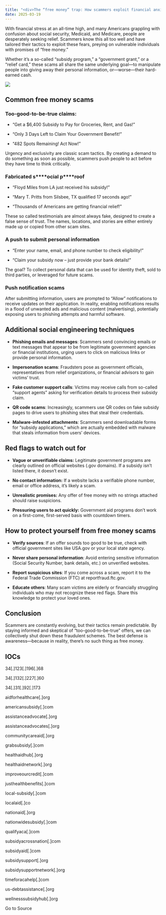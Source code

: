 ```yaml
---
title: "<div>The “free money” trap: How scammers exploit financial anxiety </div>"
date: 2025-03-19
---
```


With financial stress at an all-time high, and many Americans grappling with confusion about social security, Medicaid, and Medicare, people are desperately seeking relief. Scammers know this all too well and have tailored their tactics to exploit these fears, preying on vulnerable individuals with promises of “free money.”

Whether it’s a so-called “subsidy program,” a “government grant,” or a “relief card,” these scams all share the same underlying goal—to manipulate people into giving away their personal information, or—worse—their hard-earned cash. 

![](https://www.malwarebytes.com/wp-content/uploads/sites/2/2025/03/image_047852.png)

## Common free money scams

### **Too-good-to-be-true claims**:

- “Get a $6,400 Subsidy to Pay for Groceries, Rent, and Gas!” 

- “Only 3 Days Left to Claim Your Government Benefit!” 

- “482 Spots Remaining! Act Now!” 

Urgency and exclusivity are classic scam tactics. By creating a demand to do something as soon as possible, scammers push people to act before they have time to think critically. 

### **Fabricated** **s****ocial** **p****roof** 

- “Floyd Miles from LA just received his subsidy!” 

- “Mary T. Pritts from Silsbee, TX qualified 17 seconds ago!” 

- “Thousands of Americans are getting financial relief!” 

These so called testimonials are almost always fake, designed to create a false sense of trust. The names, locations, and stories are either entirely made up or copied from other scam sites. 

### **A push to submit personal information** 

- “Enter your name, email, and phone number to check eligibility!” 

- “Claim your subsidy now – just provide your bank details!” 

The goal? To collect personal data that can be used for identity theft, sold to third parties, or leveraged for future scams. 

### **Push notification scams** 

After submitting information, users are prompted to “Allow” notifications to receive updates on their application. In reality, enabling notifications results in a flood of unwanted ads and malicious content (malvertising), potentially exposing users to phishing attempts and harmful software. 

## **Additional social engineering techniques**

- **Phishing emails and messages**: Scammers send convincing emails or text messages that appear to be from legitimate government agencies or financial institutions, urging users to click on malicious links or provide personal information. 

- **Impersonation scams**: Fraudsters pose as government officials, representatives from relief organizations, or financial advisors to gain victims’ trust. 

- **Fake customer support calls**: Victims may receive calls from so-called “support agents” asking for verification details to process their subsidy claim. 

- **QR code scams**: Increasingly, scammers use QR codes on fake subsidy pages to drive users to phishing sites that steal their credentials.

- **Malware-infested attachments**: Scammers send downloadable forms for “subsidy applications,” which are actually embedded with malware that steals information from users’ devices. 

## **Red flags to watch out for** 

- **Vague or unverifiable claims:** Legitimate government programs are clearly outlined on official websites (.gov domains). If a subsidy isn’t listed there, it doesn’t exist.

- **No contact information:** If a website lacks a verifiable phone number, email or office address, it’s likely a scam. 

- **Unrealistic promises:** Any offer of free money with no strings attached should raise suspicions. 

- **Pressuring users to act quickly:** Government aid programs don’t work on a first-come, first-served basis with countdown timers. 

## **How to protect yourself** from free money scams

- **Verify sources**: If an offer sounds too good to be true, check with official government sites like USA.gov or your local state agency. 

- **Never share personal information**: Avoid entering sensitive information (Social Security Number, bank details, etc.) on unverified websites. 

- **Report suspicious sites**: If you come across a scam, report it to the Federal Trade Commission (FTC) at reportfraud.ftc.gov. 

- **Educate others**: Many scam victims are elderly or financially struggling individuals who may not recognize these red flags. Share this knowledge to protect your loved ones. 

## **Conclusion** 

Scammers are constantly evolving, but their tactics remain predictable. By staying informed and skeptical of “too-good-to-be-true” offers, we can collectively shut down these fraudulent schemes. The best defense is awareness—because in reality, there’s no such thing as free money. 

## **IOCs** 

34\[.\]123\[.\]196\[.\]68 

34\[.\]132\[.\]227\[.\]60 

34\[.\]31\[.\]92\[.\]173 

aidforhealthcare\[.\]org 

americansubsidy\[.\]com 

assistanceadvocate\[.\]org 

assistanceadvocates\[.\]org 

communitycareaid\[.\]org 

grabsubsidy\[.\]com 

healthaidhub\[.\]org 

healthaidnetwork\[.\]org 

improveourcredit\[.\]com 

justhealthbenefits\[.\]com 

local-subsidy\[.\]com 

localaid\[.\]co 

nationaid\[.\]org 

nationwidesubsidy\[.\]com 

qualifyaca\[.\]com 

subsidyacrossnation\[.\]com 

subsidyaid\[.\]com 

subsidysupport\[.\]org 

subsidysupportnetwork\[.\]org 

timeforacahelp\[.\]com 

us-debtassistance\[.\]org 

wellnesssubsidyhub\[.\]org 

Go to Source
